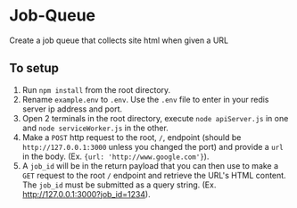 # Job-Queue
Create a job queue that collects site html when given a URL

## To setup
1. Run `npm install` from the root directory.
2. Rename `example.env` to `.env`. Use the `.env` file to enter in your redis server ip address and port.
3. Open 2 terminals in the root directory, execute `node apiServer.js` in one and `node serviceWorker.js` in the other.
4. Make a `POST` http request to the root, `/`, endpoint (should be `http://127.0.0.1:3000` unless you changed the port) and provide a `url` in the body. (Ex. `{url: 'http://www.google.com'}`).
5. A `job_id` will be in the return payload that you can then use to make a `GET` request to the root `/` endpoint and retrieve the URL's HTML content.  The `job_id` must be submitted as a query string. (Ex. http://127.0.0.1:3000?job_id=1234).

